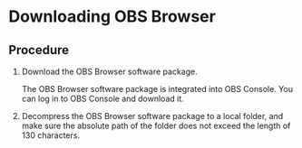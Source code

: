 # Downloading OBS Browser<a name="en-us_topic_0045853783"></a>

## Procedure<a name="s693e40d3507a46dca416d86f416cf72e"></a>

1.  Download the OBS Browser software package.

    The OBS Browser software package is integrated into OBS Console. You can log in to OBS Console and download it.

2.  Decompress the OBS Browser software package to a local folder, and make sure the absolute path of the folder does not exceed the length of 130 characters.

